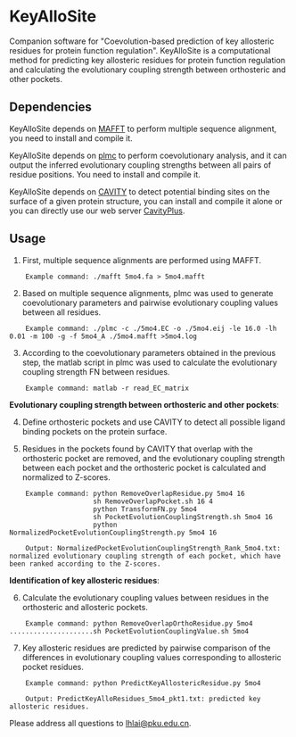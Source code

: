 # KeyAlloSite
Companion software for "Coevolution-based prediction of key allosteric residues for protein function regulation".
KeyAlloSite is a computational method for predicting key allosteric residues for protein function regulation and calculating the evolutionary coupling strength between orthosteric and other pockets.

## Dependencies
KeyAlloSite depends on [MAFFT](https://mafft.cbrc.jp/alignment/software/) to perform multiple sequence alignment, you need to install and compile it.

KeyAlloSite depends on [plmc](https://github.com/debbiemarkslab/plmc) to perform coevolutionary analysis, and it can output the inferred evolutionary coupling strengths between all pairs of residue positions. You need to install and compile it.

KeyAlloSite depends on [CAVITY](http://mdl.ipc.pku.edu.cn/mdlweb/register.php?id=14) to detect potential binding sites on the surface of a given protein structure, you can install and compile it alone or you can directly use our web server [CavityPlus](http://www.pkumdl.cn/cavityplus).

## Usage

1. First, multiple sequence alignments are performed using MAFFT.
```
    Example command: ./mafft 5mo4.fa > 5mo4.mafft

```
2. Based on multiple sequence alignments, plmc was used to generate coevolutionary parameters and pairwise evolutionary coupling values between all residues.
```
    Example command: ./plmc -c ./5mo4.EC -o ./5mo4.eij -le 16.0 -lh 0.01 -m 100 -g -f 5mo4_A ./5mo4.mafft >5mo4.log

```

3. According to the coevolutionary parameters obtained in the previous step, the matlab script in plmc was used to calculate the evolutionary coupling strength FN between residues.
```
    Example command: matlab -r read_EC_matrix

```

   **Evolutionary coupling strength between orthosteric and other pockets**:

4. Define orthosteric pockets and use CAVITY to detect all possible ligand binding pockets on the protein surface.

5. Residues in the pockets found by CAVITY that overlap with the orthosteric pocket are removed, and the evolutionary coupling strength between each pocket and the orthosteric pocket is calculated and normalized to Z-scores.
```
    Example command: python RemoveOverlapResidue.py 5mo4 16
                     sh RemoveOverlapPocket.sh 16 4
                     python TransformFN.py 5mo4
                     sh PocketEvolutionCouplingStrength.sh 5mo4 16
                     python NormalizedPocketEvolutionCouplingStrength.py 5mo4 16

    Output: NormalizedPocketEvolutionCouplingStrength_Rank_5mo4.txt: normalized evolutionary coupling strength of each pocket, which have been ranked according to the Z-scores.
```

   **Identification of key allosteric residues**:

6. Calculate the evolutionary coupling values between residues in the orthosteric and allosteric pockets.
```
    Example command: python RemoveOverlapOrthoResidue.py 5mo4
.....................sh PocketEvolutionCouplingValue.sh 5mo4

```

7. Key allosteric residues are predicted by pairwise comparison of the differences in evolutionary coupling values corresponding to allosteric pocket residues.
```
    Example command: python PredictKeyAllostericResidue.py 5mo4

    Output: PredictKeyAlloResidues_5mo4_pkt1.txt: predicted key allosteric residues.

```

Please address all questions to lhlai@pku.edu.cn. 
